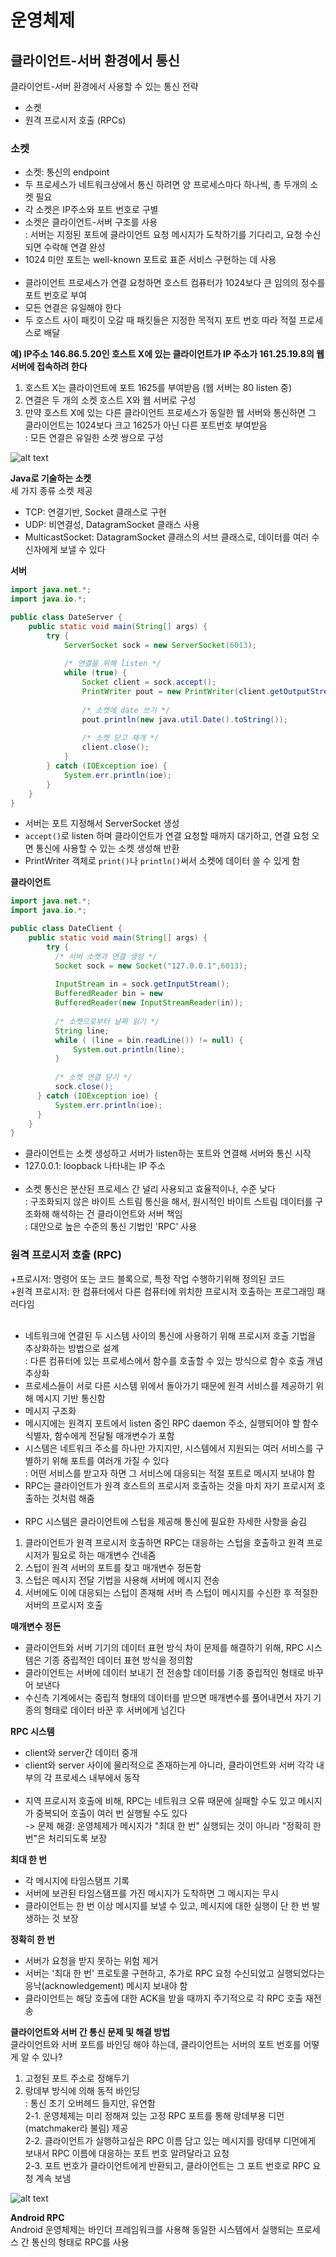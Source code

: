 # 운영체제
## 클라이언트-서버 환경에서 통신
클라이언트-서버 환경에서 사용할 수 있는 통신 전략
- 소켓
- 원격 프로시저 호출 (RPCs)

### 소켓
- 소켓: 통신의 endpoint
- 두 프로세스가 네트워크상에서 통신 하려면 양 프로세스마다 하나씩, 총 두개의 소켓 필요
- 각 소켓은 IP주소와 포트 번호로 구별
- 소켓은 클라이언트-서버 구조를 사용<br>
: 서버는 지정된 포트에 클라이언트 요청 메시지가 도착하기를 기다리고, 요청 수신되면 수락해 연결 완성
- 1024 미만 포트는 well-known 포트로 표준 서비스 구현하는 데 사용
<br><br>
- 클라이언트 프로세스가 연결 요청하면 호스트 컴퓨터가 1024보다 큰 임의의 정수를 포트 번호로 부여
- 모든 연결은 유일해야 한다
- 두 호스트 사이 패킷이 오갈 때 패킷들은 지정한 목적지 포트 번호 따라 적절 프로세스로 배달

**예) IP주소 146.86.5.20인 호스트 X에 있는 클라이언트가 IP 주소가 161.25.19.8의 웹 서버에 접속하려 한다**
1. 호스트 X는 클라이언트에 포트 1625를 부여받음 (웹 서버는 80 listen 중)
2. 연결은 두 개의 소켓 호스트 X와 웹 서버로 구성
3. 만약 호스트 X에 있는 다른 클라이언트 프로세스가 동일한 웹 서버와 통신하면 그 클라이언트는 1024보다 크고 1625가 아닌 다른 포트번호 부여받음<br> 
: 모든 연결은 유일한 소켓 쌍으로 구성

![alt text](image/image3.png)

**Java로 기술하는 소켓**<br>
세 가지 종류 소켓 제공
- TCP: 연결기반, Socket 클래스로 구현
- UDP: 비연결성, DatagramSocket 클래스 사용
- MulticastSocket: DatagramSocket 클래스의 서브 클래스로, 데이터를 여러 수신자에게 보낼 수 있다

**서버**
```Java
import java.net.*;
import java.io.*;

public class DateServer {
    public static void main(String[] args) {
    	try {
            ServerSocket sock = new ServerSocket(6013);
            
            /* 연결을 위해 listen */
            while (true) {
            	Socket client = sock.accept();
            	PrintWriter pout = new PrintWriter(client.getOutputStream(), true);
            
            	/* 소켓에 date 쓰기 */
            	pout.println(new java.util.Date().toString());
            
            	/* 소켓 닫고 재개 */
            	client.close();
            }
    	} catch (IOException ioe) {
            System.err.println(ioe);
        }
    }
}
```
- 서버는 포트 지정해서 ServerSocket 생성
- `accept()`로 listen 하며 클라이언트가 연결 요청할 때까지 대기하고, 연결 요청 오면 통신에 사용할 수 있는 소켓 생성해 반환
- PrintWriter 객체로 `print()`나 `println()`써서 소켓에 데이터 쓸 수 있게 함

**클라이언트**
```Java
import java.net.*;
import java.io.*;

public class DateClient {
    public static void main(String[] args) {
        try {
          /* 서버 소켓과 연결 생성 */
          Socket sock = new Socket("127.0.0.1",6013);
          
          InputStream in = sock.getInputStream();
          BufferedReader bin = new
          BufferedReader(new InputStreamReader(in));
          
          /* 소켓으로부터 날짜 읽기 */
          String line;
          while ( (line = bin.readLine()) != null) {
              System.out.println(line);
          }
          
          /* 소켓 연결 닫기 */
          sock.close();
      } catch (IOException ioe) {
      	  System.err.println(ioe);
      }
    }
}
```
- 클라이언트는 소켓 생성하고 서버가 listen하는 포트와 연결해 서버와 통신 시작
- 127.0.0.1: loopback 나타내는 IP 주소
<br><br>
- 소켓 통신은 분산된 프로세스 간 널리 사용되고 효율적이나, 수준 낮다<br>
: 구조화되지 않은 바이트 스트림 통신을 해서, 원시적인 바이트 스트림 데이터를 구조화해 해석하는 건 클라이언트와 서버 책임<br>
: 대안으로 높은 수준의 통신 기법인 'RPC' 사용

### 원격 프로시저 호출 (RPC)
+프로시저: 명령어 또는 코드 블록으로, 특정 작업 수행하기위해 정의된 코드<br>
+원격 프로시저: 한 컴퓨터에서 다른 컴퓨터에 위치한 프로시저 호출하는 프로그래밍 패러다임
<br><br>
- 네트워크에 연결된 두 시스템 사이의 통신에 사용하기 위해 프로시저 호출 기법을 추상화하는 방법으로 설계<br>
: 다른 컴퓨터에 있는 프로세스에서 함수를 호출할 수 있는 방식으로 함수 호출 개념 추상화
- 프로세스들이 서로 다른 시스템 위에서 돌아가기 때문에 원격 서비스를 제공하기 위해 메시지 기반 통신함
- 메시지 구조화
- 메시지에는 원격지 포트에서 listen 중인 RPC daemon 주소, 실행되어야 할 함수 식별자, 함수에게 전달될 매개변수가 포함
- 시스템은 네트워크 주소를 하나만 가지지만, 시스템에서 지원되는 여러 서비스를 구별하기 위해 포트를 여러개 가질 수 있다<br>
: 어떤 서비스를 받고자 하면 그 서비스에 대응되는 적절 포트로 메시지 보내야 함
- RPC는 클라이언트가 원격 호스트의 프로시저 호출하는 것을 마치 자기 프로시저 호출하는 것처럼 해줌
<br><br>
- RPC 시스템은 클라이언트에 스텁을 제공해 통신에 필요한 자세한 사항을 숨김 
1. 클라이언트가 원격 프로시저 호출하면 RPC는 대응하는 스텁을 호출하고 원격 프로시저가 필요로 하는 매개변수 건네줌
2. 스텁이 원격 서버의 포트를 찾고 매개변수 정돈함
3. 스텁은 메시지 전달 기법을 사용해 서버에 메시지 전송
4. 서버에도 이에 대응되는 스텁이 존재해 서버 측 스텁이 메시지를 수신한 후 적절한 서버의 프로시저 호출

**매개변수 정돈**
- 클라이언트와 서버 기기의 데이터 표현 방식 차이 문제를 해결하기 위해, RPC 시스템은 기종 중립적인 데이터 표현 방식을 정의함
- 클라이언트는 서버에 데이터 보내기 전 전송할 데이터를 기종 중립적인 형태로 바꾸어 보낸다
- 수신측 기계에서는 중립적 형태의 데이터를 받으면 매개변수를 풀어내면서 자기 기종의 형태로 데이터 바꾼 후 서버에게 넘긴다


**RPC 시스템**
- client와 server간 데이터 중개
- client와 server 사이에 물리적으로 존재하는게 아니라, 클라이언트와 서버 각각 내부의 각 프로세스 내부에서 동작
<br><br>
- 지역 프로시저 호출에 비해, RPC는 네트워크 오류 때문에 실패할 수도 있고 메시지가 중복되어 호출이 여러 번 실행될 수도 있다<br>
-> 문제 해결: 운영체제가 메시지가 "최대 한 번" 실행되는 것이 아니라 "정확히 한 번"은 처리되도록 보장

**최대 한 번**<br>
- 각 메시지에 타임스탬프 기록
- 서버에 보관된 타임스탬프를 가진 메시지가 도착하면 그 메시지는 무시
- 클라이언트는 한 번 이상 메시지를 보낼 수 있고, 메시지에 대한 실행이 단 한 번 발생하는 것 보장

**정확히 한 번**
- 서버가 요청을 받지 못하는 위험 제거
- 서버는 '최대 한 번' 프로토콜 구현하고, 추가로 RPC 요청 수신되었고 실행되었다는 응낙(acknowledgement) 메시지 보내야 함
- 클라이언트는 해당 호출에 대한 ACK을 받을 때까지 주기적으로 각 RPC 호출 재전송

**클라이언트와 서버 간 통신 문제 및 해결 방법**<br>
클라이언트와 서버 포트를 바인딩 해야 하는데, 클라이언트는 서버의 포트 번호를 어떻게 알 수 있나?

1. 고정된 포트 주소로 정해두기
2. 랑데부 방식에 의해 동적 바인딩<br>
: 통신 초기 오버헤드 들지만, 유연함 <br>
2-1. 운영체제는 미리 정해져 있는 고정 RPC 포트를 통해 랑데부용 디먼(matchmaker라 불림) 제공<br>
2-2. 클라이언트가 실행하고싶은 RPC 이름 담고 있는 메시지를 랑데부 디먼에게 보내서 RPC 이름에 대응하는 포트 번호 알려달라고 요청<br>
2-3. 포트 번호가 클라이언트에게 반환되고, 클라이언트는 그 포트 번호로 RPC 요청 계속 보냄<br>

![alt text](image/image4.png)

**Android RPC**<br>
Android 운영체제는 바인더 프레임워크를 사용해 동일한 시스템에서 실행되는 프로세스 간 통신의 형태로 RPC를 사용